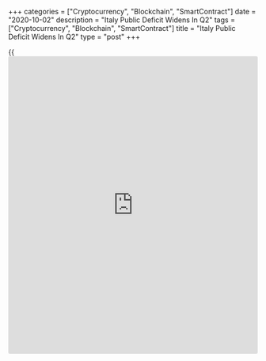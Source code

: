 +++
categories = ["Cryptocurrency", "Blockchain", "SmartContract"]
date = "2020-10-02"
description = "Italy Public Deficit Widens In Q2"
tags = ["Cryptocurrency", "Blockchain", "SmartContract"]
title = "Italy Public Deficit Widens In Q2"
type = "post"
+++

{{<iframe id="large-banner" src="https://www.bounty.group/#slide=13.0" width="100%" height="600" scrolling="no" style="border: 0px solid rgb(216, 221, 230); border-radius: 3px;">}}

Italy's net borrowing to GDP ratio widened in the second quarter to its
highest level in over a decade, preliminary data from the statistical
office ISTAT showed on Friday.

The general government net borrowing to GDP ratio climbed to 10.3
percent from 9.8 percent in the first quarter. In the same period last
year, the ratio was zero percent.

The latest ratio is the highest since the first quarter of 2010, when
the deficit was 11.3 percent.

The country had net borrowing for a second consecutive quarter.

For comments and feedback [contact](https://www.playgroundfx.com/contact/): editorial@rtt[news](https://www.letsplayfx.com/blog/forex-news-website/).com

[Economic News][1]

 **What parts of the world are seeing the best (and worst) economic
performances lately? Click[here][2] to check out our [Econ Scorecard][2]
and find out! See up-to-the-moment [ranking](https://www.playgroundfx.com/blog/crypto-exchange-ranking/)s for the best and worst
performers in [GDP][2], [unemployment rate][3], [inflation][4] and much
more.**

   1. www.rtt[news](https://www.letsplayfx.com/blog/forex-news-website/).com/Content/EconomicNews.aspx
   2. www.rtt[news](https://www.letsplayfx.com/blog/forex-news-website/).com/economic-scorecard/world-rank/GDP/highest-performance.aspx
   3. www.rtt[news](https://www.letsplayfx.com/blog/forex-news-website/).com/economic-scorecard/world-rank/unemployment-rate/lowest-performance.aspx
   4. www.rtt[news](https://www.letsplayfx.com/blog/forex-news-website/).com/economic-scorecard/world-rank/CPI/highest-performance.aspx
